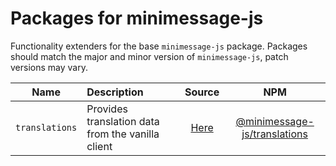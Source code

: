 # Packages for minimessage-js

Functionality extenders for the base ``minimessage-js`` package.
Packages should match the major and minor version of ``minimessage-js``, patch versions may vary.

| Name             | Description                                       | Source                                                                                  | NPM                                                                                        |
| :--------------: | :------------------------------------------------ | :-------------------------------------------------------------------------------------: | :----------------------------------------------------------------------------------------: |
| ``translations`` | Provides translation data from the vanilla client | [Here](https://github.com/WasabiThumb/minimessage-js/tree/master/packages/translations) | [@minimessage-js/translations](https://www.npmjs.com/package/@minimessage-js/translations) |
